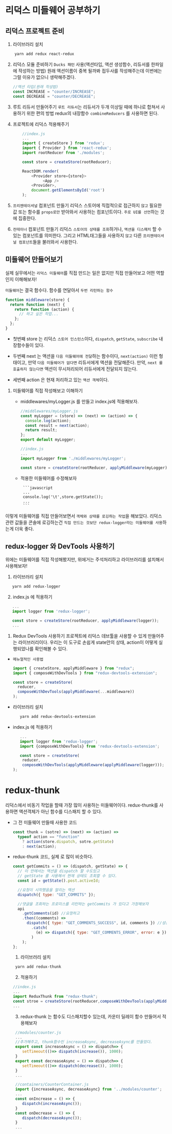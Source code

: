 # 리덕스 미들웨어 공부하기

## 리덕스 프로젝트 준비

1. 라이브러리 설치

```bash
    yarn add redux react-redux
```

2. 리덕스 모듈 준비하기
   `Ducks 패턴` 사용(액션타입, 액션 생성함수, 리듀서를 한파일에 작성하는 방법)
   원래 액션이름이 중복 될까봐 접두사를 작성해주는데 이번에는 그럴 이유가 없으니 생략해주겠다.
   ```javascript
   //액션 타입(원래 작성법)
   const INCREASE = "counter/INCREASE";
   const DECREASE = "counter/DECREASE";
   ```
3. 루트 리듀서 만들어주기
   `루트 리듀서`는 리듀서가 두개 이상일 때에 하나로 합쳐서 사용하기 위한 편의 방법 redux의 내장함수 `combineReducers` 를 사용하면 된다.

4. 프로젝트에 리덕스 적용해주기

   ```javascript
       //index.js
       ...
       import { createStore } from 'redux';
       import { Provider } from 'react-redux';
       import rootReducer from './modules';

       const store = createStore(rootReducer);

       ReactDOM.render(
           <Provider store={store}>
                <App />
           <Provider>,
           document.getElementsById('root')
       );

   ```

5. `프리젠테이셔널` 컴포넌트 만들기
   리덕스 스토어에 직접적으로 접근하지 `않고` 필요한 값 또는 함수를 `props로만` 받아와서 사용하는 컴포넌트이다.
   `주로 UI를 선언`하는 것에 집중한다.

6. `컨테이너` 컴포넌트 만들기
   리덕스 `스토어의 상태를 조회`하거나, `액션을 디스패치` 할 수 있는 컴포넌트를 의미한다.
   그리고 HTML태그들을 사용하지 `않고` 다른 `프리젠테이셔널 컴포넌트`들을 불러와서 사용한다.

## 미들웨어 만들어보기

실제 실무에서는 `리덕스 미들웨어`를 직접 만드는 일은 없지만 직접 만들어보고 어떤 역할인지 이해해보자!

`미들웨어`는 결국 함수다. 함수를 연달아서 `두번 리턴하는 함수`

```javascript
function middleware(store) {
  return function (next) {
    return function (action) {
      // 하고 싶은 작업...
    };
  };
}
```

- 첫번째 store 는 리덕스 `스토어 인스턴스`이다, `dispatch`, `getState`, `subscribe` 내장함수들이 있다.

- 두번째 next 는 액션을 `다음 미들웨어에 전달`하는 함수이다, `next(action)` 이런 헝태이고, 만약 `다음 미들웨어가 없다면` 리듀서에게 액션을 전달해준다.
  만약, `next 를 호출하지 않는다면` 액션이 무시처리되어 리듀서에게 전달되지 않는다.

- 세번째 action 은 현재 처리하고 있는 `액션 객체`이다.

1.  미들웨어를 직접 작성해보고 이해하기

    - middlewares/myLogger.js 를 만들고 index.js에 적용해보자.

      ```javascript
      //middlewares/myLogger.js
      const myLogger = (store) => (next) => (action) => {
        console.log(action);
        const result = next(action);
        return result;
      };
      export default myLogger;
      ```

      ```javascript
      //index.js
      ...
      import myLogger from './middlewares/myLogger';

      const store = createStore(rootReducer, applyMiddleware(myLogger));
      ```

    - 적용한 미들웨어를 수정해보자

           ```javascript
           ...
           console.log('\t',store.getState());
           ...
           ```

이렇게 미들웨어를 직접 만들어보면서 `객체와 상태를 로깅하는 작업`을 해보았다.
리덕스 관련 값들을 콘솔에 로깅하는건 `직접 만드는 것보단 redux-logger라는 미들웨어를 사용`하는게 더욱 좋다.

## redux-logger 와 DevTools 사용하기

위에는 미들웨어를 직접 작성해봤지만, 위에거는 주석처리하고 라이브러리를 설치해서 사용해보자!

1. 라이브러리 설치

```bash
   yarn add redux-logger
```

2. index.js 에 적용하기

```javascript
   ...
   import logger from 'redux-logger';

   const store = createStore(rootReducer, applyMiddleware(logger));
   ...
```

1. Redux DevTools 사용하기
   프로젝트에 리덕스 데브툴을 사용할 수 있게 만들어주는 라이브러리이다.
   우리는 이 도구로 손쉽게 state안의 상태, action이 어떻게 실행되었나를 확인해볼 수 있다.

- `메뉴얼적인 사용법`

  ```javascript
  import { createStore, applyMiddleware } from "redux";
  import { composeWithDevTools } from "redux-devtools-extension";

  const store = createStore(
    reducer,
    composeWithDevTools(applyMiddleware(...middleware))
  );
  ```

- 라이브러리 설치
  ```bash
     yarn add redux-devtools-extension
  ```
- index.js 에 적용하기

  ```javascript
     ...
     import logger from 'redux-logger';
     import {composeWithDevTools} from 'redux-devtools-extension';

     const store = createStore(
      reducer,
      composeWithDevTools(applyMiddleware(applyMiddleware(logger)));
  );
  ```

# redux-thunk

리덕스에서 비동기 작업을 할때 가장 많이 사용하는 미들웨어이다.
redux-thunk를 사용하면 액션객체가 아닌 함수를 디스패치 할 수 있다.

- 그 전 미들웨어 만들때 사용한 코드
  ```javascript
  const thunk = (sotre) => (next) => (action) =>
    typeof action == "function"
      ? action(store.dispatch, sotre.getState)
      : next(action);
  ```
- redux-thunk 코드, 실제 로 많이 비슷하다.

  ```javascript
  const getCommits = () => (dispatch, getState) => {
    // 이 안에서는 액션을 dispatch 할 수도있고
    // getState 를 사용해서 현재 상태도 조회할 수 있다.
    const id = getState().post.activeId;

    //요청이 시작했음을 알리는 액션
    dispatch({ type: "GET_COMMITS" });

    //댓글을 조회하는 프로미스를 리턴하는 getCommits 가 있다고 가정해보자
    api
      .getComments(id) //요청하고
      .then((comments) =>
        dispatch({ type: "GET_COMMENTS_SUCCESS", id, comments }) //성공시
          .catch(
            (e) => dispatch({ type: "GET_COMMENTS_ERROR", error: e }) //실패시
          )
      );
  };
  ```

  1. 라이브러리 설치

  ```bash
   yarn add redux-thunk
  ```

  2.  적용하기

  ```javascript
  //index.js
  ...
  import ReduxThunk from "redux-thunk";
  const stroe = createStore(rootReducer,composeWithDevTools(applyMiddleware(ReduxThunk, logger)));
  ...
  ```

  3. redux-thunk 는 함수도 디스패치할수 있는데, 카운터 딜레이 함수 만들어서 적용해보자

  ```javascript
   //modules/counter.js
   ...
   //추가해주고, thunk함수인 increaseAsync, decreaseAsync를 만들었다.
   export const increaseAsync = () => dispatch=> {
      setTimeout(()=> dispatch(increase()), 1000);
   }
   export const decreaseAsync = () => dispatch=> {
      setTimeout(()=> dispatch(decrease()), 1000);
   }
   ...
  ```

  ```javascript
   //containers/CounterContainer.js
   import {increaseAsync, decreaseAsync} from '../modules/counter';
   ...
   const onIncrease = () => {
      dispatch(increaseAsync());
   }
   const onDecrease = () => {
      dispatch(decreaseAsync());
   }
   ...
  ```
